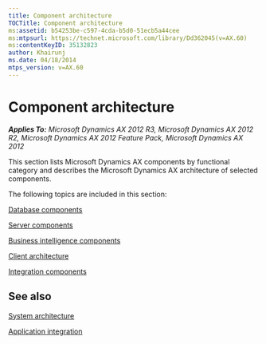 ```yaml
---
title: Component architecture
TOCTitle: Component architecture
ms:assetid: b54253be-c597-4cda-b5d0-51ecb5a44cee
ms:mtpsurl: https://technet.microsoft.com/library/Dd362045(v=AX.60)
ms:contentKeyID: 35132823
author: Khairunj
ms.date: 04/18/2014
mtps_version: v=AX.60
---
```


# Component architecture 


_**Applies To:** Microsoft Dynamics AX 2012 R3, Microsoft Dynamics AX 2012 R2, Microsoft Dynamics AX 2012 Feature Pack, Microsoft Dynamics AX 2012_

This section lists Microsoft Dynamics AX components by functional category and describes the Microsoft Dynamics AX architecture of selected components.

The following topics are included in this section:

[Database components](database-components.md)

[Server components](server-components.md)

[Business intelligence components](business-intelligence-components.md)

[Client architecture](client-architecture.md)

[Integration components](integration-components.md)

## See also

[System architecture](system-architecture.md)

[Application integration](application-integration.md)

  


